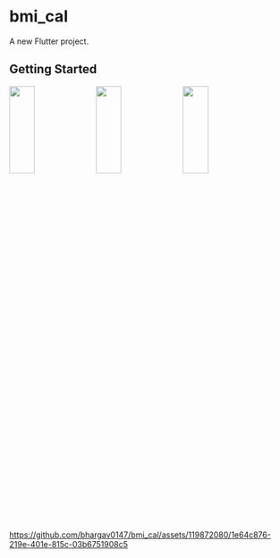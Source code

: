 # bmi_cal

A new Flutter project.

## Getting Started

<p>
<img src="https://github.com/bhargav0147/bmi_cal/assets/119872080/73c06249-2b0a-449d-994f-bfc6a799a9a6" height="20%" width="30%" >
<img src="https://github.com/bhargav0147/bmi_cal/assets/119872080/a3728644-7a5f-43f5-a904-1a6749981798" height="20%" width="30%" >
<img src="https://github.com/bhargav0147/bmi_cal/assets/119872080/8210685b-d34e-4c96-9bdc-584e7c60790f" height="20%" width="30%" >
</p>

https://github.com/bhargav0147/bmi_cal/assets/119872080/1e64c876-219e-401e-815c-03b6751908c5

